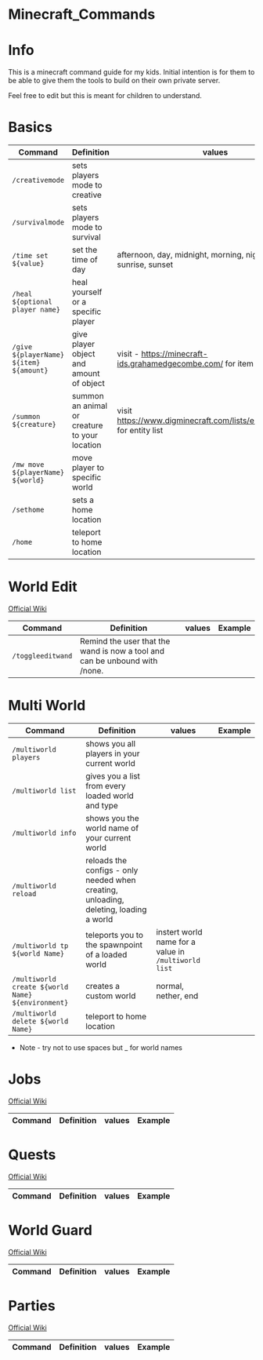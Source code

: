 # Minecraft_Commands


# Info


This is a minecraft command guide for my kids. Initial intention is for them to be able to give them the tools to build on their own private server.

Feel free to edit but this is meant for children to understand.


# Basics


Command  | Definition  | values |Example
--|---|---|--
`/creativemode`  | sets players mode to creative  |  |
`/survivalmode`  | sets players mode to survival  |  |
`/time set ${value}` | set the time of day  | afternoon, day, midnight, morning, night, noon, sunrise, sunset |   `/time set morning` |   
`/heal ${optional player name}`  | heal yourself or a specific player  |  
`/give ${playerName} ${item} ${amount}` | give player object and amount of object |visit - https://minecraft-ids.grahamedgecombe.com/ for item names | `/give JohnDoe diamond_axe 1`|
`/summon ${creature}` | summon an animal or creature to your location | visit https://www.digminecraft.com/lists/entity_list_pc.php for entity list | `/summon cat` |
`/mw move ${playerName} ${world}` | move player to specific world | | `/mw move JohnDoe Mania`|
`/sethome`  | sets a home location  |   |   |   |
`/home` |  teleport to home location |   |   |   |   |


# World Edit

[Official Wiki](https://worldedit.enginehub.org/en/latest/commands/)

Command  | Definition  | values |Example
--|---|---|--
`/toggleeditwand`  | Remind the user that the wand is now a tool and can be unbound with /none.  |  |



# Multi World

Command  | Definition  | values |Example
--|---|---|--
`/multiworld players` |  shows you all players in your current world |   |   |   |   |
`/multiworld list` |  gives you a list from every loaded world and type |   |   |   |   |
`/multiworld info` |  shows you the world name of your current world |   |   |   |   |
`/multiworld reload` |  reloads the configs - only needed when creating, unloading, deleting, loading a world |   |   |   |   |
`/multiworld tp ${world Name}` |  teleports you to the spawnpoint of a loaded world | instert world name for a value in `/multiworld list`  |   |   |   |
`/multiworld create ${world Name} ${environment}` |  creates a custom world  |  normal, nether, end |   |   |   |
`/multiworld delete ${world Name}` |  teleport to home location |   |   |   |   |


* Note - try not to use spaces but _ for world names



# Jobs

[Official Wiki](https://www.spigotmc.org/resources/jobs-reborn.4216/)

Command  | Definition  | values |Example
--|---|---|--


# Quests

[Official Wiki](https://github.com/PikaMug/Quests/wiki)

Command  | Definition  | values |Example
--|---|---|--



# World Guard

[Official Wiki](https://worldguard.enginehub.org/en/latest/)

Command  | Definition  | values |Example
--|---|---|--



# Parties

[Official Wiki](https://alessiodp.com/docs/parties/commands)

Command  | Definition  | values |Example
--|---|---|--
